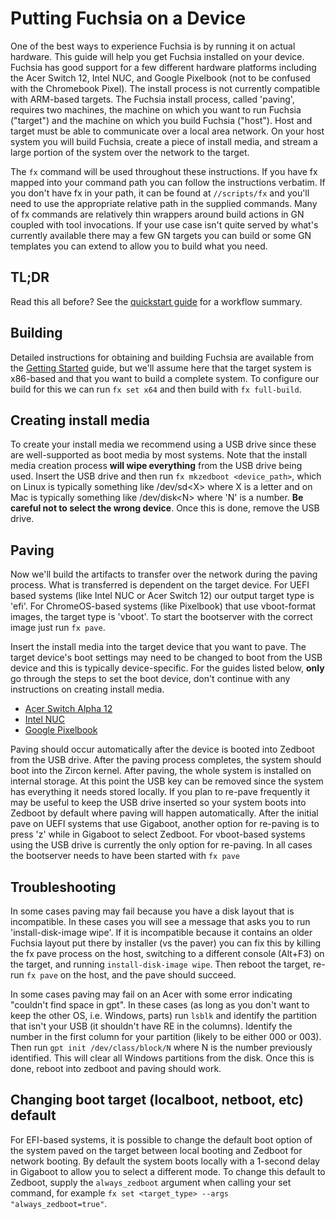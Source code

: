 # Putting Fuchsia on a Device

One of the best ways to experience Fuchsia is by running it on actual hardware.
This guide will help you get Fuchsia installed on your device. Fuchsia has good
support for a few different hardware platforms including the Acer Switch 12,
Intel NUC, and Google Pixelbook (not to be confused with the Chromebook Pixel).
The install process is not currently compatible with ARM-based targets. The
Fuchsia install process, called 'paving', requires two machines, the machine on
which you want to run Fuchsia ("target") and the machine on which you build
Fuchsia ("host"). Host and target must be able to communicate over a local area
network. On your host system you will build Fuchsia, create a piece of install
media, and stream a large portion of the system over the network to the target.

The `fx` command will be used throughout these instructions. If you have fx
mapped into your command path you can follow the instructions verbatim. If you
don't have fx in your path, it can be found at `//scripts/fx` and you'll need
to use the appropriate relative path in the supplied commands. Many of fx
commands are relatively thin wrappers around build actions in GN coupled with
tool invocations. If your use case isn't quite served by what's currently
available there may a few GN targets you can build or some GN templates you can
extend to allow you to build what you need.

## TL;DR

Read this all before? See the
[quickstart guide](build_and_pave_quickstart.md)
for a workflow summary.

## Building

Detailed instructions for obtaining and building Fuchsia are available from the
[Getting Started](/getting_started.md) guide, but we'll assume here that the
target system is x86-based and that you want to build a complete system. To
configure our build for this we can run `fx set x64` and then build with
`fx full-build`.

## Creating install media

To create your install media we recommend using a USB drive since these are
well-supported as boot media by most systems. Note that the install media
creation process **will wipe everything** from the USB drive being used. Insert the
USB drive and then run `fx mkzedboot <device_path>`, which on Linux is
typically something like /dev/sd&lt;X&gt; where X is a letter and on Mac is typically
something like /dev/disk&lt;N&gt; where 'N' is a number. **Be careful not to select
the wrong device**. Once this is done, remove the USB drive.

## Paving

Now we'll build the artifacts to transfer over the network during the paving
process. What is transferred is dependent on the target device. For UEFI based
systems (like Intel NUC or Acer Switch 12) our output target type is 'efi'. For
ChromeOS-based systems (like Pixelbook) that use vboot-format images, the target
type is 'vboot'. To start the bootserver with the correct image just run `fx pave`.

Insert the install media into the target device that you want to pave. The target
device's boot settings may need to be changed to boot from the USB device and
this is typically device-specific. For the guides listed below, **only** go
through the steps to set the boot device, don't continue with any instructions on
creating install media.
* [Acer Switch Alpha 12](https://fuchsia.googlesource.com/zircon/+/master/docs/targets/acer12.md)
* [Intel NUC](https://fuchsia.googlesource.com/zircon/+/master/docs/targets/nuc.md)
* [Google Pixelbook](/development/hardware/pixelbook.md)

Paving should occur automatically after the device is booted into Zedboot from the
USB drive. After the paving process completes, the system should boot into the
Zircon kernel. After paving, the whole system is installed on internal storage. At
this point the USB key can be removed since the system has everything it needs
stored locally. If you plan to re-pave frequently it may be useful to keep the
USB drive inserted so your system boots into Zedboot by default where paving
will happen automatically. After the initial pave on UEFI systems that use
Gigaboot, another option for re-paving is to press 'z' while in Gigaboot to
select Zedboot. For vboot-based systems using the USB drive is currently the
only option for re-paving. In all cases the bootserver needs to have been
started with `fx pave`

## Troubleshooting

In some cases paving may fail because you have a disk layout that is incompatible.
In these cases you will see a message that asks you to run
'install-disk-image wipe'. If it is incompatible because it contains an older
Fuchsia layout put there by installer (vs the paver) you can fix this by killing
the fx pave process on the host, switching to a different console (Alt+F3) on
the target, and running `install-disk-image wipe`. Then reboot the target,
re-run `fx pave` on the host, and the pave should succeed.

In some cases paving may fail on an Acer with some error indicating "couldn't
find space in gpt". In these cases (as long as you don't want to keep the other
OS, i.e. Windows, parts) run `lsblk` and identify the partition that isn't your
USB (it shouldn't have RE in the columns). Identify the number in the first
column for your partition (likely to be either 000 or 003). Then run
`gpt init /dev/class/block/N` where N is the number previously identified. This
will clear all Windows partitions from the disk. Once this is done, reboot into
zedboot and paving should work.

## Changing boot target (localboot, netboot, etc) default

For EFI-based systems, it is possible to change the default boot option of the
system paved on the target between local booting and Zedboot for network
booting. By default the system boots locally with a 1-second delay in Gigaboot
to allow you to select a different mode. To change this default to Zedboot,
supply the `always_zedboot` argument when calling your set command, for example
`fx set <target_type> --args "always_zedboot=true"`.
